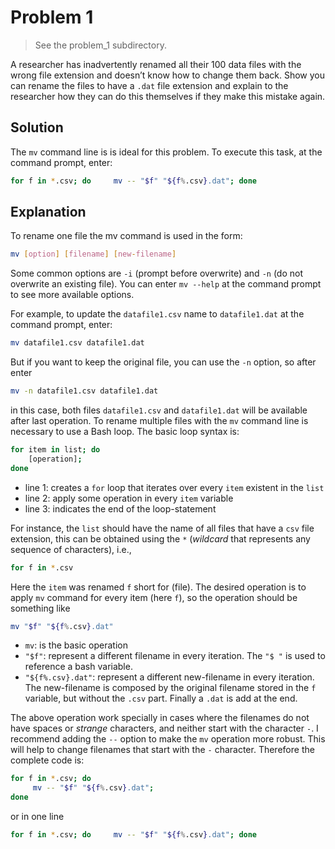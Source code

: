 # Problem 1

> See the problem_1 subdirectory.

A researcher has inadvertently renamed all their 100 data files with the wrong file extension and doesn’t know how to change them back. Show you can rename the files to have a `.dat` file extension and explain to the researcher how they can do this themselves if they make this mistake again.

## Solution

The `mv` command line is is ideal for this problem. To execute this task, at the command prompt, enter:

``` bash
for f in *.csv; do     mv -- "$f" "${f%.csv}.dat"; done
```

## Explanation

To rename one file the mv command is used in the form:

``` bash
mv [option] [filename] [new-filename]
```

Some common options are `-i` (prompt before overwrite) and `-n` (do not overwrite an existing file). You can enter `mv --help` at the command prompt to see more available options.

For example, to update the `datafile1.csv` name to `datafile1.dat` at the command prompt, enter:

``` bash
mv datafile1.csv datafile1.dat
```

But if you want to keep the original file, you can use the `-n` option, so after enter

``` bash
mv -n datafile1.csv datafile1.dat
```

in this case, both files `datafile1.csv` and `datafile1.dat` will be available after last operation.
To rename multiple files with the `mv` command line is necessary to use a Bash loop. The basic loop syntax is:

```bash
for item in list; do
    [operation];
done
```

* line 1: creates a `for` loop that iterates over every `item` existent in the `list`
* line 2: apply some operation in every `item` variable
* line 3: indicates the end of the loop-statement

For instance, the `list` should have the name of all files that have a `csv` file extension, this can be obtained using the `*` (*wildcard* that represents any sequence of characters), i.e.,

```bash
for f in *.csv
```

Here the `item` was renamed `f` short for (file). The desired operation is to apply `mv` command for every item (here `f`), so the operation should be something like

```bash
mv "$f" "${f%.csv}.dat"
```

- `mv`: is the basic operation
- `"$f"`: represent a different filename in every iteration. The `"$ "` is used to reference a bash variable.
- `"${f%.csv}.dat"`: represent a different new-filename in every iteration. The new-filename is composed by the original filename stored in the `f` variable, but without the `.csv` part. Finally a `.dat` is add at the end.

The above operation work specially in cases where the filenames do not have spaces or *strange* characters, and neither start with the character `-`. I recommend adding the `--` option to make the `mv` operation more robust. This will help to change filenames that start with the `-` character. Therefore the complete code is:

``` bash
for f in *.csv; do
     mv -- "$f" "${f%.csv}.dat"; 
done
```

or in one line

``` bash
for f in *.csv; do     mv -- "$f" "${f%.csv}.dat"; done
```
